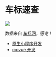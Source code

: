 # 车标速查

![](https://ws3.sinaimg.cn/large/006tNc79gy1fts607fb0hj30760763zi.jpg)

数据来自 [车标网](http://www.chebiao.cc/)，感谢！

- [原生小程序开发](https://github.com/hanzichi/carsdog)
- [mpvue 开发](https://github.com/hanzichi/carsdog/tree/mpvue)